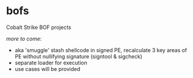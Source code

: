 # bofs
Cobalt Strike BOF projects

*more to come*:
 - aka 'smuggle' stash shellcode in signed PE, recalculate 3 key areas of PE without nullifying signature (signtool & sigcheck) 
  - separate loader for execution
  - use cases will be provided

